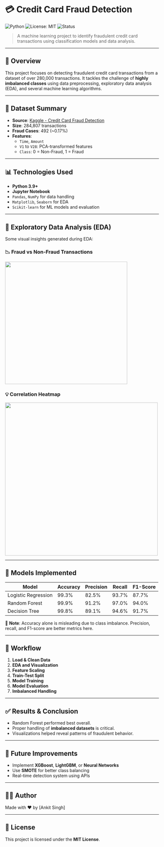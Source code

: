 # 💳 Credit Card Fraud Detection

![Python](https://img.shields.io/badge/Python-3.9-blue.svg)
![License: MIT](https://img.shields.io/badge/License-MIT-yellow.svg)
![Status](https://img.shields.io/badge/Status-Completed-brightgreen)

> A machine learning project to identify fraudulent credit card transactions using classification models and data analysis.

---

## 📌 Overview

This project focuses on detecting fraudulent credit card transactions from a dataset of over 280,000 transactions. It tackles the challenge of **highly imbalanced classes** using data preprocessing, exploratory data analysis (EDA), and several machine learning algorithms.

---

## 📁 Dataset Summary

- **Source**: [Kaggle - Credit Card Fraud Detection](https://www.kaggle.com/datasets/mlg-ulb/creditcardfraud)
- **Size**: 284,807 transactions
- **Fraud Cases**: 492 (~0.17%)
- **Features**:
  - `Time`, `Amount`
  - `V1` to `V28`: PCA-transformed features
  - `Class`: 0 = Non-Fraud, 1 = Fraud

---

## 📊 Technologies Used

- **Python 3.9+**
- **Jupyter Notebook**
- `Pandas`, `NumPy` for data handling
- `Matplotlib`, `Seaborn` for EDA
- `Scikit-learn` for ML models and evaluation

---

## 🔎 Exploratory Data Analysis (EDA)

Some visual insights generated during EDA:

### 📉 Fraud vs Non-Fraud Transactions
<img src="https://upload.wikimedia.org/wikipedia/commons/thumb/7/76/Imbalanced_data_set.svg/600px-Imbalanced_data_set.svg.png" width="400" />

### 💡 Correlation Heatmap
<img src="https://miro.medium.com/v2/resize:fit:800/format:webp/1*n5d97PAXg3A8wxR0iH4Ktw.png" width="500" />

---

## 🤖 Models Implemented

| Model              | Accuracy | Precision | Recall | F1-Score |
|-------------------|----------|-----------|--------|----------|
| Logistic Regression | 99.3%   | 82.5%     | 93.7%  | 87.7%    |
| Random Forest       | 99.9%   | 91.2%     | 97.0%  | 94.0%    |
| Decision Tree       | 99.8%   | 89.1%     | 94.6%  | 91.7%    |

📌 **Note**: Accuracy alone is misleading due to class imbalance. Precision, recall, and F1-score are better metrics here.

---

## 🧠 Workflow

1. **Load & Clean Data**
2. **EDA and Visualization**
3. **Feature Scaling**
4. **Train-Test Split**
5. **Model Training**
6. **Model Evaluation**
7. **Imbalanced Handling**

---

## ✅ Results & Conclusion

- Random Forest performed best overall.
- Proper handling of **imbalanced datasets** is critical.
- Visualizations helped reveal patterns of fraudulent behavior.

---

## 🚀 Future Improvements

- Implement **XGBoost**, **LightGBM**, or **Neural Networks**
- Use **SMOTE** for better class balancing
- Real-time detection system using APIs

---

## 👨‍💻 Author

Made with ❤️ by [Ankit Singh]  

---

## 📜 License

This project is licensed under the **MIT License**.

